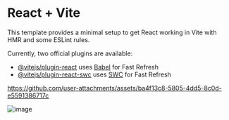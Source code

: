 # React + Vite

This template provides a minimal setup to get React working in Vite with HMR and some ESLint rules.

Currently, two official plugins are available:

- [@vitejs/plugin-react](https://github.com/vitejs/vite-plugin-react/blob/main/packages/plugin-react/README.md) uses [Babel](https://babeljs.io/) for Fast Refresh
- [@vitejs/plugin-react-swc](https://github.com/vitejs/vite-plugin-react-swc) uses [SWC](https://swc.rs/) for Fast Refresh










https://github.com/user-attachments/assets/ba4f13c8-5805-4dd5-8c0d-e5591386717c











![image](https://github.com/user-attachments/assets/2572e9ba-d969-475f-8ea1-bf2d3798fc92)


